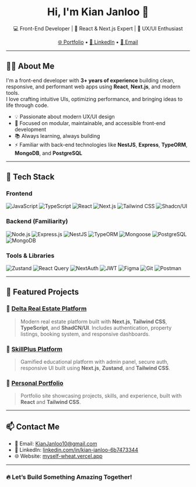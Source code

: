 <h1 align="center">Hi, I'm Kian Janloo 👋</h1>
<p align="center">
  💻 Front-End Developer | 🧠 React & Next.js Expert | 🚀 UX/UI Enthusiast  
</p>

<p align="center">
  <a href="https://myself-wheat.vercel.app" target="_blank">🌐 Portfolio</a> •
  <a href="https://www.linkedin.com/in/kian-janloo-6b7473344/" target="_blank">💼 LinkedIn</a> •
  <a href="mailto:KianJanloo10@gmail.com">📩 Email</a>
</p>

---

## 🧑‍💻 About Me

I'm a front-end developer with **3+ years of experience** building clean, responsive, and performant web apps using **React**, **Next.js**, and modern tools.  
I love crafting intuitive UIs, optimizing performance, and bringing ideas to life through code.

- 💡 Passionate about modern UX/UI design
- 🧱 Focused on modular, maintainable, and accessible front-end development
- 📚 Always learning, always building
- ⚡ Familiar with back-end technologies like **NestJS**, **Express**, **TypeORM**, **MongoDB**, and **PostgreSQL**

---

## 🚀 Tech Stack

### **Frontend**
![JavaScript](https://img.shields.io/badge/-JavaScript-F7DF1E?style=flat&logo=javascript&logoColor=black)
![TypeScript](https://img.shields.io/badge/-TypeScript-3178C6?style=flat&logo=typescript&logoColor=white)
![React](https://img.shields.io/badge/-React-20232A?style=flat&logo=react)
![Next.js](https://img.shields.io/badge/-Next.js-000?style=flat&logo=next.js)
![Tailwind CSS](https://img.shields.io/badge/-TailwindCSS-06B6D4?style=flat&logo=tailwind-css)
![Shadcn/UI](https://img.shields.io/badge/-shadcn/ui-000?style=flat)

### **Backend (Familiarity)**
![Node.js](https://img.shields.io/badge/-Node.js-339933?style=flat&logo=node.js&logoColor=white)
![Express.js](https://img.shields.io/badge/-Express.js-000?style=flat&logo=express)
![NestJS](https://img.shields.io/badge/-NestJS-E0234E?style=flat&logo=nestjs&logoColor=white)
![TypeORM](https://img.shields.io/badge/-TypeORM-000?style=flat)
![Mongoose](https://img.shields.io/badge/-Mongoose-880000?style=flat)
![PostgreSQL](https://img.shields.io/badge/-PostgreSQL-336791?style=flat&logo=postgresql&logoColor=white)
![MongoDB](https://img.shields.io/badge/-MongoDB-47A248?style=flat&logo=mongodb&logoColor=white)

### **Tools & Libraries**
![Zustand](https://img.shields.io/badge/-Zustand-000?style=flat&logo=zustand)
![React Query](https://img.shields.io/badge/-React%20Query-FF4154?style=flat&logo=react-query)
![NextAuth](https://img.shields.io/badge/-NextAuth.js-000?style=flat)
![JWT](https://img.shields.io/badge/-JWT-000?style=flat&logo=jsonwebtokens)
![Figma](https://img.shields.io/badge/-Figma-F24E1E?style=flat&logo=figma&logoColor=white)
![Git](https://img.shields.io/badge/-Git-F05032?style=flat&logo=git)
![Postman](https://img.shields.io/badge/-Postman-FF6C37?style=flat&logo=postman)

---

## 📂 Featured Projects

### 🏡 [Delta Real Estate Platform](https://github.com/KianJanloo/DeltaRealEstate)
> Modern real estate platform built with **Next.js**, **Tailwind CSS**, **TypeScript**, and **ShadCN/UI**. Includes authentication, property listings, booking system, and responsive dashboards.

### 🧠 [SkillPlus Platform](https://github.com/KianJanloo/SkillPlus)
> Gamified educational platform with admin panel, secure auth, responsive UI built using **Next.js**, **Zustand**, and **Tailwind CSS**.

### 👤 [Personal Portfolio](https://myself-wheat.vercel.app)
> Portfolio site showcasing projects, skills, and experience, built with **React** and **Tailwind CSS**.

---

## 📫 Contact Me

- 📧 Email: [KianJanloo10@gmail.com](mailto:KianJanloo10@gmail.com)  
- 💼 LinkedIn: [linkedin.com/in/kian-janloo-6b7473344](https://linkedin.com/in/kian-janloo-6b7473344)  
- 🌐 Website: [myself-wheat.vercel.app](https://myself-wheat.vercel.app)

---

### 🔥 Let’s Build Something Amazing Together!
